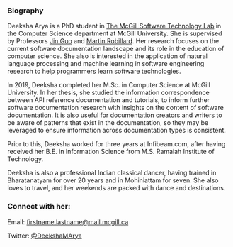 ### Biography

<!--
**deekshaarya4/deekshaarya4** is a ✨ _special_ ✨ repository because its `README.md` (this file) appears on your GitHub profile.
-->

Deeksha Arya is a PhD student in [The McGill Software Technology Lab](https://www.cs.mcgill.ca/~martin/students.html) in the Computer Science department at McGill University. She is supervised by Professors [Jin Guo](https://www.cs.mcgill.ca/~jguo/) and [Martin Robillard](https://www.cs.mcgill.ca/~martin/). Her research focuses on the current software documentation landscape and its role in the education of computer science. She also is interested in the application of natural language processing and machine learning in software engineering research to help programmers learn software technologies.

In 2019, Deeksha completed her M.Sc. in Computer Science at McGill University. In her thesis, she studied the information correspondence between API reference documentation and tutorials, to inform further software documentation research with insights on the content of software documentation. It is also useful for documentation creators and writers to be aware of patterns that exist in the documentation, so they may be leveraged to ensure information across documentation types is consistent.

Prior to this, Deeksha worked for three years at Infibeam.com, after having received her B.E. in Information Science from M.S. Ramaiah Institute of Technology.

Deeksha is also a professional Indian classical dancer, having trained in Bharatanatyam for over 20 years and in Mohiniattam for seven. She also loves to travel, and her weekends are packed with dance and destinations.

### Connect with her:

Email: firstname.lastname@mail.mcgill.ca

Twitter: [@DeekshaMArya](http://twitter.com/DeekshaMArya)
